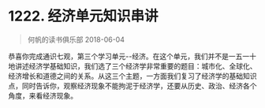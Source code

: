 # 1222. 经济单元知识串讲
> 何帆的读书俱乐部
2018-06-04

恭喜你完成通识七观，第三个学习单元--经济。在这个单元，我们并不是一五一十地讲述经济学基础知识，我们选了三个经济学非常重要的题目：城市化、全球化、经济增长和道德之间的关系。从这三个主题，一方面我们复习了经济学的基础知识点，同时告诉你，观察经济现象不能拘泥于经济学，还要从历史、政治、经济各个角度，来看经济现象。


